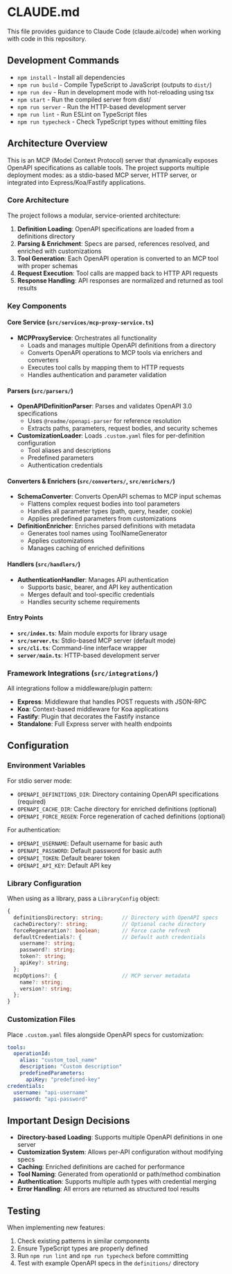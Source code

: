 # CLAUDE.md

This file provides guidance to Claude Code (claude.ai/code) when working with code in this repository.

## Development Commands

- `npm install` - Install all dependencies
- `npm run build` - Compile TypeScript to JavaScript (outputs to `dist/`)
- `npm run dev` - Run in development mode with hot-reloading using tsx
- `npm start` - Run the compiled server from dist/
- `npm run server` - Run the HTTP-based development server
- `npm run lint` - Run ESLint on TypeScript files
- `npm run typecheck` - Check TypeScript types without emitting files

## Architecture Overview

This is an MCP (Model Context Protocol) server that dynamically exposes OpenAPI specifications as callable tools. The project supports multiple deployment modes: as a stdio-based MCP server, HTTP server, or integrated into Express/Koa/Fastify applications.

### Core Architecture

The project follows a modular, service-oriented architecture:

1. **Definition Loading**: OpenAPI specifications are loaded from a definitions directory
2. **Parsing & Enrichment**: Specs are parsed, references resolved, and enriched with customizations
3. **Tool Generation**: Each OpenAPI operation is converted to an MCP tool with proper schemas
4. **Request Execution**: Tool calls are mapped back to HTTP API requests
5. **Response Handling**: API responses are normalized and returned as tool results

### Key Components

#### Core Service (`src/services/mcp-proxy-service.ts`)
- **MCPProxyService**: Orchestrates all functionality
  - Loads and manages multiple OpenAPI definitions from a directory
  - Converts OpenAPI operations to MCP tools via enrichers and converters
  - Executes tool calls by mapping them to HTTP requests
  - Handles authentication and parameter validation

#### Parsers (`src/parsers/`)
- **OpenAPIDefinitionParser**: Parses and validates OpenAPI 3.0 specifications
  - Uses `@readme/openapi-parser` for reference resolution
  - Extracts paths, parameters, request bodies, and security schemes
- **CustomizationLoader**: Loads `.custom.yaml` files for per-definition configuration
  - Tool aliases and descriptions
  - Predefined parameters
  - Authentication credentials

#### Converters & Enrichers (`src/converters/`, `src/enrichers/`)
- **SchemaConverter**: Converts OpenAPI schemas to MCP input schemas
  - Flattens complex request bodies into tool parameters
  - Handles all parameter types (path, query, header, cookie)
  - Applies predefined parameters from customizations
- **DefinitionEnricher**: Enriches parsed definitions with metadata
  - Generates tool names using ToolNameGenerator
  - Applies customizations
  - Manages caching of enriched definitions

#### Handlers (`src/handlers/`)
- **AuthenticationHandler**: Manages API authentication
  - Supports basic, bearer, and API key authentication
  - Merges default and tool-specific credentials
  - Handles security scheme requirements

#### Entry Points
- **`src/index.ts`**: Main module exports for library usage
- **`src/server.ts`**: Stdio-based MCP server (default mode)
- **`src/cli.ts`**: Command-line interface wrapper
- **`server/main.ts`**: HTTP-based development server

### Framework Integrations (`src/integrations/`)

All integrations follow a middleware/plugin pattern:

- **Express**: Middleware that handles POST requests with JSON-RPC
- **Koa**: Context-based middleware for Koa applications  
- **Fastify**: Plugin that decorates the Fastify instance
- **Standalone**: Full Express server with health endpoints

## Configuration

### Environment Variables

For stdio server mode:
- `OPENAPI_DEFINITIONS_DIR`: Directory containing OpenAPI specifications (required)
- `OPENAPI_CACHE_DIR`: Cache directory for enriched definitions (optional)
- `OPENAPI_FORCE_REGEN`: Force regeneration of cached definitions (optional)

For authentication:
- `OPENAPI_USERNAME`: Default username for basic auth
- `OPENAPI_PASSWORD`: Default password for basic auth
- `OPENAPI_TOKEN`: Default bearer token
- `OPENAPI_API_KEY`: Default API key

### Library Configuration

When using as a library, pass a `LibraryConfig` object:

```typescript
{
  definitionsDirectory: string;      // Directory with OpenAPI specs
  cacheDirectory?: string;           // Optional cache directory
  forceRegeneration?: boolean;       // Force cache refresh
  defaultCredentials?: {             // Default auth credentials
    username?: string;
    password?: string;
    token?: string;
    apiKey?: string;
  };
  mcpOptions?: {                     // MCP server metadata
    name?: string;
    version?: string;
  };
}
```

### Customization Files

Place `.custom.yaml` files alongside OpenAPI specs for customization:

```yaml
tools:
  operationId:
    alias: "custom_tool_name"
    description: "Custom description"
    predefinedParameters:
      apiKey: "predefined-key"
credentials:
  username: "api-username"
  password: "api-password"
```

## Important Design Decisions

- **Directory-based Loading**: Supports multiple OpenAPI definitions in one server
- **Customization System**: Allows per-API configuration without modifying specs
- **Caching**: Enriched definitions are cached for performance
- **Tool Naming**: Generated from operationId or path/method combination
- **Authentication**: Supports multiple auth types with credential merging
- **Error Handling**: All errors are returned as structured tool results

## Testing

When implementing new features:
1. Check existing patterns in similar components
2. Ensure TypeScript types are properly defined
3. Run `npm run lint` and `npm run typecheck` before committing
4. Test with example OpenAPI specs in the `definitions/` directory